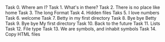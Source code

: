 Task 0. Where am I?
Task 1. What's in there?
Task 2. There is no place like home
Task 3. The long Format
Task 4. Hidden files
Taks 5. I love numbers
Task 6. welcome
Task 7. Betty in my first directory
Task 8. Bye bye Betty
Task 9. Bye bye My first directory
Task 10. Back to the future
Task 11. Lists
Task 12. File type
Task 13. We are symbols, and inhabit symbols
Task 14. Copy HTML files

